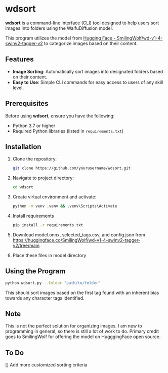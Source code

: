 # wdsort

**wdsort** is a command-line interface (CLI) tool designed to help users sort images into folders using the WaifuDiffusion model. 

This program utilizes the model from [Hugging Face - SmilingWolf/wd-v1-4-swinv2-tagger-v2](https://huggingface.co/SmilingWolf/wd-v1-4-swinv2-tagger-v2) to categorize images based on their content.

## Features

- **Image Sorting**: Automatically sort images into designated folders based on their content.
- **Easy to Use**: Simple CLI commands for easy access to users of any skill level.

## Prerequisites
Before using **wdsort**, ensure you have the following:
- Python 3.7 or higher
- Required Python libraries (listed in `requirements.txt`)

## Installation

1. Clone the repository:
   ```bash
   git clone https://github.com/yourusername/wdsort.git
   ```

2. Navigate to project directory:
   ```bash
   cd wdsort
   ```
3. Create virtual environment and activate:
   ```bash
   python -m venv .venv && .venv\Scripts\Activate
   ```
4. Install requirements
   ```bash
   pip install -r requirements.txt
   ```
5. Download model.onnx, selected_tags.csv, and config.json from https://huggingface.co/SmilingWolf/wd-v1-4-swinv2-tagger-v2/tree/main

6. Place these files in model directory

## Using the Program
  ```bash
  python wdsort.py --folder "path/to/folder"
  ```
  This should sort images based on the first tag found with an inherent bias towards any character tags identified.

## Note
This is not the perfect solution for organizing images. I am new to programming in general, so there is still a lot of work to do. 
Primary credit goes to SmilingWolf for offering the model on HugggingFace open source.

## To Do
[] Add more customized sorting criteria
